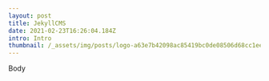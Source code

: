 ```yaml
---
layout: post
title: JekyllCMS
date: 2021-02-23T16:26:04.184Z
intro: Intro
thumbnail: /_assets/img/posts/logo-a63e7b42098ac85419bc0de08506d68cc1ee0a4830bea8ae85f349483924f5c7.png
---
```

Body